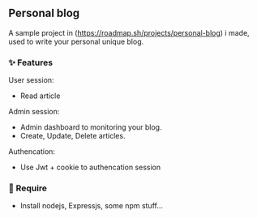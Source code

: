## Personal blog
A sample project in (https://roadmap.sh/projects/personal-blog) i made, used to write your personal unique blog.

### ✨ Features
User session:
- Read article

Admin session:
- Admin dashboard to monitoring your blog.
- Create, Update, Delete articles.

Authencation:
- Use Jwt + cookie to authencation session

### 🗿 Require
- Install nodejs, Expressjs, some npm stuff...

